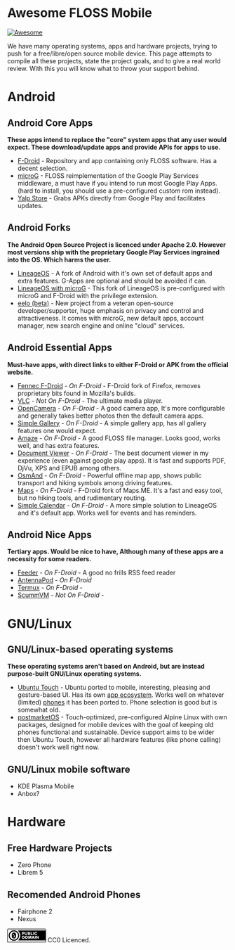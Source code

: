 # Awesome FLOSS Mobile

[![Awesome](https://awesome.re/badge.svg)](https://awesome.re)

We have many operating systems, apps and hardware projects, trying to push for a free/libre/open source mobile device. This page attempts to compile all these projects, state the project goals, and to give a real world review. With this you will know what to throw your support behind.

# Android

## Android Core Apps

**These apps intend to replace the "core" system apps that any user would expect. These download/update apps and provide APIs for apps to use.**

* [F-Droid](https://f-droid.org/) - Repository and app containing only FLOSS software. Has a decent selection.
* [microG](https://microg.org/) - FLOSS reimplementation of the Google Play Services middleware, a must have if you intend to run most Google Play Apps. (hard to install, you should use a pre-configured custom rom instead).
* [Yalp Store](https://f-droid.org/en/packages/com.github.yeriomin.yalpstore/) - Grabs APKs directly from Google Play and facilitates updates.

## Android Forks

**The Android Open Source Project is licenced under Apache 2.0. However most versions ship with the proprietary Google Play Services ingrained into the OS. Which harms the user.**

* [LineageOS](https://lineageos.org/) - A fork of Android with it's own set of default apps and extra features. G-Apps are optional and should be avoided if can.
* [LineageOS with microG](https://lineage.microg.org/) - This fork of LineageOS is pre-configured with microG and F-Droid with the privilege extension.
* [eelo (beta)](https://e.foundation/) - New project from a veteran open-source developer/supporter, huge emphasis on privacy and control and attractiveness. It comes with microG, new default apps, account manager, new search engine and online "cloud" services.

## Android Essential Apps

**Must-have apps, with direct links to either F-Droid or APK from the official website.**

* [Fennec F-Droid](https://f-droid.org/packages/org.mozilla.fennec_fdroid/) - *On F-Droid* - F-Droid fork of Firefox, removes proprietary bits found in Mozilla's builds.
* [VLC](https://www.videolan.org/vlc/download-android.html) - *Not On F-Droid* - The ultimate media player.
* [OpenCamera](https://f-droid.org/packages/net.sourceforge.opencamera/) - *On F-Droid* - A good camera app, It's more configurable and generally takes better photos then the default camera apps.
* [Simple Gallery](https://f-droid.org/en/packages/com.simplemobiletools.gallery/) - *On F-Droid* - A simple gallery app, has all gallery features one would expect.
* [Amaze](https://f-droid.org/en/packages/com.amaze.filemanager/) - *On F-Droid* - A good FLOSS file manager. Looks good, works well, and has extra features.
* [Document Viewer](https://f-droid.org/en/packages/org.sufficientlysecure.viewer/) - *On F-Droid* - The best document viewer in my experience (even against google play apps). It is fast and supports PDF, DjVu, XPS and EPUB among others.
* [OsmAnd](https://f-droid.org/en/packages/net.osmand.plus/) - *On F-Droid* - Powerful offline map app, shows public transport and hiking symbols among driving features.
* [Maps](https://f-droid.org/en/packages/com.github.axet.maps/) - *On F-Droid* - F-Droid fork of Maps.ME. It's a fast and easy tool, but no hiking tools, and rudimentary routing.
* [Simple Calendar](https://f-droid.org/en/packages/com.simplemobiletools.calendar/) - *On F-Droid* - A more simple solution to LineageOS and it's default app. Works well for events and has reminders.


## Android Nice Apps

**Tertiary apps. Would be nice to have, Although many of these apps are a necessity for some readers.**

* [Feeder](https://f-droid.org/en/packages/com.nononsenseapps.feeder/) - *On F-Droid* - A good no frills RSS feed reader
* [AntennaPod](https://f-droid.org/packages/de.danoeh.antennapod/) - *On F-Droid*
* [Termux](https://f-droid.org/en/packages/com.termux/) - *On F-Droid* -
* [ScummVM](https://www.scummvm.org/) - *Not On F-Droid* -

# GNU/Linux

## GNU/Linux-based operating systems

**These operating systems aren't based on Android, but are instead purpose-built GNU/Linux operating systems.**

* [Ubuntu Touch](https://ubuntu-touch.io/) - Ubuntu ported to mobile, interesting, pleasing and gesture-based UI. Has its own [app ecosystem](https://open-store.io/). Works well on whatever (limited) [phones](https://ubports.com/devices/promoted-devices) it has been ported to. Phone selection is good but is somewhat old.
* [postmarketOS](https://postmarketos.org/) - Touch-optimized, pre-configured Alpine Linux with own packages, designed for mobile devices with the goal of keeping old phones functional and sustainable. Device support aims to be wider then Ubuntu Touch, however all hardware features (like phone calling) doesn't work well right now.

## GNU/Linux mobile software

* KDE Plasma Mobile
* Anbox?

# Hardware

## Free Hardware Projects

* Zero Phone
* Librem 5

## Recomended Android Phones

* Fairphone 2
* Nexus 

![Public Domain (CC0)](pd.png) CC0 Licenced.